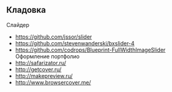 ## Кладовка
Слайдер
* https://github.com/jssor/slider
* https://github.com/stevenwanderski/bxslider-4
* https://github.com/codrops/Blueprint-FullWidthImageSlider
Оформление портфолио
* http://safarizator.ru/
* http://getcover.ru/
* http://makepreview.ru/
* http://www.browsercover.me/
